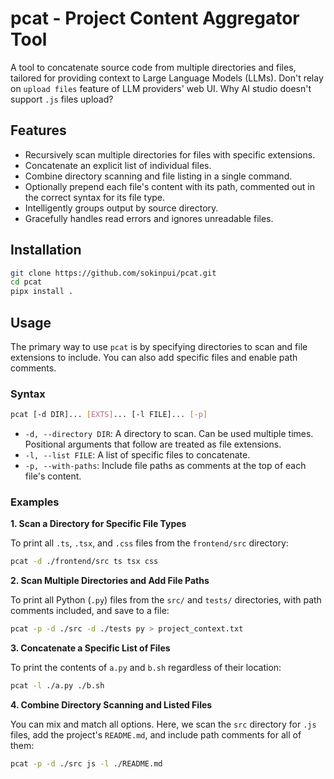 # pcat - Project Content Aggregator Tool

A tool to concatenate source code from multiple directories and files, tailored for providing context to Large Language Models (LLMs). Don't relay on `upload files` feature of LLM providers' web UI. Why AI studio doesn't support `.js` files upload?

## Features

- Recursively scan multiple directories for files with specific extensions.
- Concatenate an explicit list of individual files.
- Combine directory scanning and file listing in a single command.
- Optionally prepend each file's content with its path, commented out in the correct syntax for its file type.
- Intelligently groups output by source directory.
- Gracefully handles read errors and ignores unreadable files.

## Installation

```sh
git clone https://github.com/sokinpui/pcat.git
cd pcat
pipx install .
```

## Usage

The primary way to use `pcat` is by specifying directories to scan and file extensions to include. You can also add specific files and enable path comments.

### Syntax

```sh
pcat [-d DIR]... [EXTS]... [-l FILE]... [-p]
```

- `-d, --directory DIR`: A directory to scan. Can be used multiple times. Positional arguments that follow are treated as file extensions.
- `-l, --list FILE`: A list of specific files to concatenate.
- `-p, --with-paths`: Include file paths as comments at the top of each file's content.

### Examples

**1. Scan a Directory for Specific File Types**

To print all `.ts`, `.tsx`, and `.css` files from the `frontend/src` directory:

```bash
pcat -d ./frontend/src ts tsx css
```

**2. Scan Multiple Directories and Add File Paths**

To print all Python (`.py`) files from the `src/` and `tests/` directories, with path comments included, and save to a file:

```bash
pcat -p -d ./src -d ./tests py > project_context.txt
```

**3. Concatenate a Specific List of Files**

To print the contents of `a.py` and `b.sh` regardless of their location:

```bash
pcat -l ./a.py ./b.sh
```

**4. Combine Directory Scanning and Listed Files**

You can mix and match all options. Here, we scan the `src` directory for `.js` files, add the project's `README.md`, and include path comments for all of them:

```bash
pcat -p -d ./src js -l ./README.md
```

